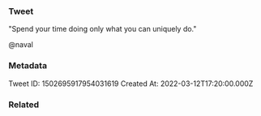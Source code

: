 ### Tweet
"Spend your time doing only what you can uniquely do."

@naval

### Metadata
Tweet ID: 1502695917954031619
Created At: 2022-03-12T17:20:00.000Z

### Related

